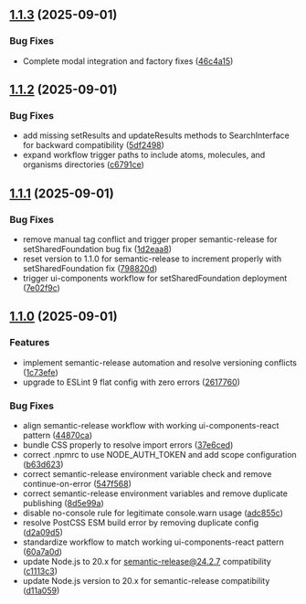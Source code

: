 ## [1.1.3](https://github.com/tamylaa/tamyla-ui-components/compare/v1.1.2...v1.1.3) (2025-09-01)

### Bug Fixes

* Complete modal integration and factory fixes ([46c4a15](https://github.com/tamylaa/tamyla-ui-components/commit/46c4a152b8a0a8fb3705aa8d908d3d51b73c9b94))

## [1.1.2](https://github.com/tamylaa/tamyla-ui-components/compare/v1.1.1...v1.1.2) (2025-09-01)

### Bug Fixes

* add missing setResults and updateResults methods to SearchInterface for backward compatibility ([5df2498](https://github.com/tamylaa/tamyla-ui-components/commit/5df24986534ba2c7b4c933eba7dca0f26431ae65))
* expand workflow trigger paths to include atoms, molecules, and organisms directories ([c6791ce](https://github.com/tamylaa/tamyla-ui-components/commit/c6791ce495f3d6433e222847d898a204db3a1661))

## [1.1.1](https://github.com/tamylaa/tamyla-ui-components/compare/v1.1.0...v1.1.1) (2025-09-01)

### Bug Fixes

* remove manual tag conflict and trigger proper semantic-release for setSharedFoundation bug fix ([1d2eaa8](https://github.com/tamylaa/tamyla-ui-components/commit/1d2eaa8e7311019d906c31ad396a7e960cd1ccb7))
* reset version to 1.1.0 for semantic-release to increment properly with setSharedFoundation fix ([798820d](https://github.com/tamylaa/tamyla-ui-components/commit/798820d66884e1000f41f8c3197122c18c02a306))
* trigger ui-components workflow for setSharedFoundation deployment ([7e02f9c](https://github.com/tamylaa/tamyla-ui-components/commit/7e02f9cfa78544ac9557716618bb07950db0e752))

## [1.1.0](https://github.com/tamylaa/tamyla-ui-components/compare/v1.0.0...v1.1.0) (2025-09-01)

### Features

* implement semantic-release automation and resolve versioning conflicts ([1c73efe](https://github.com/tamylaa/tamyla-ui-components/commit/1c73efe296e6676e5b1bdcf7675a6b24fa0cfb56))
* upgrade to ESLint 9 flat config with zero errors ([2617760](https://github.com/tamylaa/tamyla-ui-components/commit/26177606d4de8e651a2658e6b2646e2bb92f1411))

### Bug Fixes

* align semantic-release workflow with working ui-components-react pattern ([44870ca](https://github.com/tamylaa/tamyla-ui-components/commit/44870cacca4121fc13c7f0b5d558892cf6bc76f1))
* bundle CSS properly to resolve import errors ([37e6ced](https://github.com/tamylaa/tamyla-ui-components/commit/37e6cede1c859ff66743eb6a31f99313f1a58780))
* correct .npmrc to use NODE_AUTH_TOKEN and add scope configuration ([b63d623](https://github.com/tamylaa/tamyla-ui-components/commit/b63d623c8962f2db711adf900a7829c5f4f65d31))
* correct semantic-release environment variable check and remove continue-on-error ([547f568](https://github.com/tamylaa/tamyla-ui-components/commit/547f5683ca0d7dcfbd354baa11532b6cc3180945))
* correct semantic-release environment variables and remove duplicate publishing ([8d5e99a](https://github.com/tamylaa/tamyla-ui-components/commit/8d5e99a43a0461600c6f8cf935ed0f473e0fdf7d))
* disable no-console rule for legitimate console.warn usage ([adc855c](https://github.com/tamylaa/tamyla-ui-components/commit/adc855cf3831d8feb33d858105dae112a32544e6))
* resolve PostCSS ESM build error by removing duplicate config ([d2a09d5](https://github.com/tamylaa/tamyla-ui-components/commit/d2a09d54c6a8aad9adb2e2100ac25cff836fc56a))
* standardize workflow to match working ui-components-react pattern ([60a7a0d](https://github.com/tamylaa/tamyla-ui-components/commit/60a7a0d32e90b6e4199906c12a33aab2c72a7c41))
* update Node.js to 20.x for semantic-release@24.2.7 compatibility ([c1113c3](https://github.com/tamylaa/tamyla-ui-components/commit/c1113c39f4a9d2a90fe6f9c26ec88ed65a72a0ff))
* update Node.js version to 20.x for semantic-release compatibility ([d11a059](https://github.com/tamylaa/tamyla-ui-components/commit/d11a0590b7376dab1ea144c52ac94e2c53917e3b))
